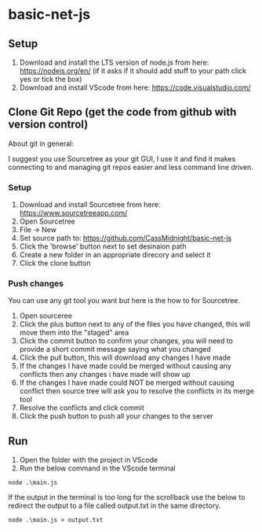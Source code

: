 # basic-net-js

## Setup

1. Download and install the LTS version of node.js from here: https://nodejs.org/en/ (if it asks if it should add stuff to your path click yes or tick the box)
2. Download and install VScode from here: https://code.visualstudio.com/

## Clone Git Repo (get the code from github with version control)

About git in general: 

I suggest you use Sourcetree as your git GUI, I use it and find it makes connecting to and managing git repos easier and less command line driven.

### Setup 

1. Download and install Sourcetree from here: https://www.sourcetreeapp.com/ 
2. Open Sourcetree
3. File -> New
4. Set source path to: https://github.com/CassMidnight/basic-net-js
5. Click the 'browse' button next to set desinaion path
6. Create a new folder in an appropriate direcory and select it
7. Click the clone button

### Push changes

You can use any git tool you want but here is the how to for Sourcetree.

1. Open sourceree
2. Click the plus button next to any of the files you have changed, this will move them into the "staged" area 
3. Click the commit button to confirm your changes, you will need to provide a short commit message saying what you changed
4. Click the pull button, this will download any changes I have made
5. If the changes I have made could be merged without causing any conflicts then any changes i have made will show up
6. If the changes I have made could NOT be merged without causing conflict then source tree will ask you to resolve the conflicts in its merge tool 
7. Resolve the conflicts and click commit
8. Click the push button to push all your changes to the server

## Run

1. Open the folder with the project in VScode 
2. Run the below command in the VScode terminal

`node .\main.js`  

If the output in the terminal is too long for the scrollback use the below to redirect the output to a file called output.txt in the same directory.

`node .\main.js > output.txt`
